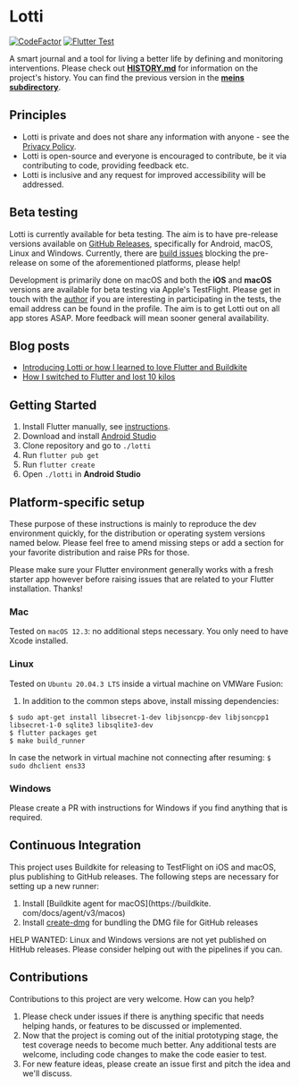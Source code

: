 # Lotti

[![CodeFactor](https://www.codefactor.io/repository/github/matthiasn/lotti/badge)](https://www.codefactor.io/repository/github/matthiasn/lotti) [![Flutter Test](https://github.com/matthiasn/lotti/actions/workflows/flutter-test.yml/badge.svg)](https://github.com/matthiasn/lotti/actions/workflows/flutter-test.yml)

A smart journal and a tool for living a better life by defining and monitoring
interventions. Please check out **[HISTORY.md](https://github.com/matthiasn/lotti/tree/main/HISTORY.md)** for information on the project's
history. You can find the previous version in the **[meins subdirectory](https://github.com/matthiasn/lotti/tree/main/meins)**.


## Principles

- Lotti is private and does not share any information with anyone - see the [Privacy Policy](./PRIVACY.md).
- Lotti is open-source and everyone is encouraged to contribute, be it via contributing to code, providing feedback etc.
- Lotti is inclusive and any request for improved accessibility will be addressed.


## Beta testing

Lotti is currently available for beta testing. The aim is to have pre-release versions available on [GitHub Releases](https://github.com/matthiasn/lotti/releases), specifically for Android, macOS, Linux and Windows. Currently, there are [build issues](https://github.com/matthiasn/lotti/labels/prerelease%20blocker) blocking the pre-release on some of the aforementioned platforms, please help!

Development is primarily done on macOS and both the **iOS** and **macOS** versions are available for beta testing via Apple's TestFlight. Please get in touch with the [author](https://github.com/matthiasn) if you are interesting in participating in the tests, the email address can be found in the profile. The aim is to get Lotti out on all app stores ASAP. More feedback will mean sooner general availability.


## Blog posts

- [Introducing Lotti or how I learned to love Flutter and Buildkite](https://matthiasnehlsen.com/blog/2022/05/05/introducing-lotti/)
- [How I switched to Flutter and lost 10 kilos](https://matthiasnehlsen.com/blog/2022/05/15/switched-to-flutter-lost-10-kilos/)


## Getting Started

1. Install Flutter manually,
   see [instructions](https://docs.flutter.dev/get-started/install).
2. Download and install [Android Studio](https://developer.android.com/studio)
3. Clone repository and go to `./lotti`
4. Run `flutter pub get`
5. Run `flutter create`
6. Open `./lotti` in **Android Studio**

## Platform-specific setup

These purpose of these instructions is mainly to reproduce the dev environment
quickly, for the distribution or operating system versions named below. Please
feel free to amend missing steps or add a section for your favorite distribution
and raise PRs for those.

Please make sure your Flutter environment generally works with a fresh starter
app however before raising issues that are related to your Flutter installation.
Thanks!

### Mac

Tested on `macOS 12.3`: no additional steps necessary. You only need to have 
Xcode installed.

### Linux

Tested on `Ubuntu 20.04.3 LTS` inside a virtual machine on VMWare Fusion:

1. In addition to the common steps above, install missing dependencies:

```
$ sudo apt-get install libsecret-1-dev libjsoncpp-dev libjsoncpp1 libsecret-1-0 sqlite3 libsqlite3-dev
$ flutter packages get
$ make build_runner
``` 

In case the network in virtual machine not connecting after
resuming: `$ sudo dhclient ens33`

### Windows

Please create a PR with instructions for Windows if you find anything that is
required.


## Continuous Integration

This project uses Buildkite for releasing to TestFlight on iOS and macOS, 
plus publishing to GitHub releases. The following steps are necessary for 
setting up a new runner:

1) Install [Buildkite agent for macOS](https://buildkite.
   com/docs/agent/v3/macos)
2) Install [create-dmg](https://github.com/sindresorhus/create-dmg) for 
   bundling the DMG file for GitHub releases

HELP WANTED: Linux and Windows versions are not yet published on HitHub 
releases. Please consider helping out with the pipelines if you can.


## Contributions

Contributions to this project are very welcome. How can you help?

1. Please check under issues if there is anything specific that needs helping
   hands, or features to be discussed or implemented.
2. Now that the project is coming out of the initial prototyping stage, the test
   coverage needs to become much better. Any additional tests are welcome,
   including code changes to make the code easier to test.
3. For new feature ideas, please create an issue first and pitch the idea and
   we'll discuss.
   
